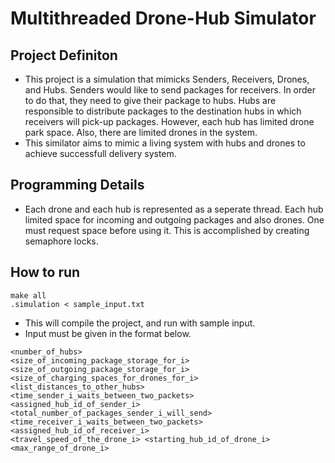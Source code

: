 # Multithreaded Drone-Hub Simulator
## Project Definiton
- This project is a simulation that mimicks Senders, Receivers, Drones, and Hubs. Senders would like to send packages for receivers. In order to do that, they need to give their package to hubs. Hubs are responsible to distribute packages to the destination hubs in which receivers will pick-up packages. However, each hub has limited drone park space. Also, there are limited drones in the system.
- This similator aims to mimic a living system with hubs and drones to achieve successfull delivery system.
## Programming Details
- Each drone and each hub is represented as a seperate thread. Each hub limited space for incoming and outgoing packages and also drones. One must request space before using it. This is accomplished by creating semaphore locks. 
## How to run
```
make all
.simulation < sample_input.txt
```
- This will compile the project, and run with sample input.
- Input must be given in the format below.
```
<number_of_hubs>
<size_of_incoming_package_storage_for_i> <size_of_outgoing_package_storage_for_i> <size_of_charging_spaces_for_drones_for_i> <list_distances_to_other_hubs>
<time_sender_i_waits_between_two_packets> <assigned_hub_id_of_sender_i> <total_number_of_packages_sender_i_will_send>
<time_receiver_i_waits_between_two_packets> <assigned_hub_id_of_receiver_i>
<travel_speed_of_the_drone_i> <starting_hub_id_of_drone_i> <max_range_of_drone_i>
```
